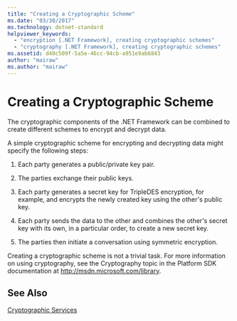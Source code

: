 ```yaml
---
title: "Creating a Cryptographic Scheme"
ms.date: "03/30/2017"
ms.technology: dotnet-standard
helpviewer_keywords: 
  - "encryption [.NET Framework], creating cryptographic schemes"
  - "cryptography [.NET Framework], creating cryptographic schemes"
ms.assetid: d40c509f-5a5e-46cc-94cb-a951e9ab6843
author: "mairaw"
ms.author: "mairaw"
---
```

# Creating a Cryptographic Scheme
The cryptographic components of the .NET Framework can be combined to create different schemes to encrypt and decrypt data.  
  
 A simple cryptographic scheme for encrypting and decrypting data might specify the following steps:  
  
1.  Each party generates a public/private key pair.  
  
2.  The parties exchange their public keys.  
  
3.  Each party generates a secret key for TripleDES encryption, for example, and encrypts the newly created key using the other's public key.  
  
4.  Each party sends the data to the other and combines the other's secret key with its own, in a particular order, to create a new secret key.  
  
5.  The parties then initiate a conversation using symmetric encryption.  
  
 Creating a cryptographic scheme is not a trivial task. For more information on using cryptography, see the Cryptography topic in the Platform SDK documentation at http://msdn.microsoft.com/library.  
  
## See Also  
 [Cryptographic Services](../../../docs/standard/security/cryptographic-services.md)
